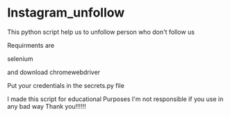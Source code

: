 # Instagram_unfollow
This python script help us to unfollow person who don't follow us

Requirments are

selenium

and download chromewebdriver

Put your credentials in the secrets.py file

I made this script for educational Purposes
I'm not responsible if you use in any bad way
Thank you!!!!!!


